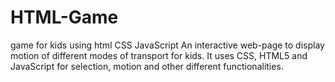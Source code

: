 # HTML-Game
game for kids using html CSS JavaScript
An interactive web-page to display motion of different modes of transport for kids. It uses CSS, HTML5 and JavaScript for selection,
motion and other different functionalities. 
